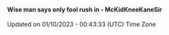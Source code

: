 #### Wise man says only fool rush in - McKidKneeKaneSir
Updated on 01/10/2023 - 00:43:33 (UTC) Time Zone
